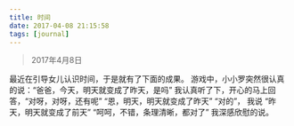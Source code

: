 ```yaml
---
title: 时间
date: 2017-04-08 21:15:58
tags: [journal]
---
```


> 2017年4月8日

最近在引导女儿认识时间，于是就有了下面的成果。
游戏中，小小罗突然很认真的说：“爸爸，今天，明天就变成了昨天，是吗”
我认真听了下，开心的马上回答，“对呀，对呀，还有呢”
“恩，明天，明天就变成了昨天”
“对的”， 我说
“昨天，明天就变成了前天”
“呵呵，不错，条理清晰，都对了” 我深感欣慰的说。
